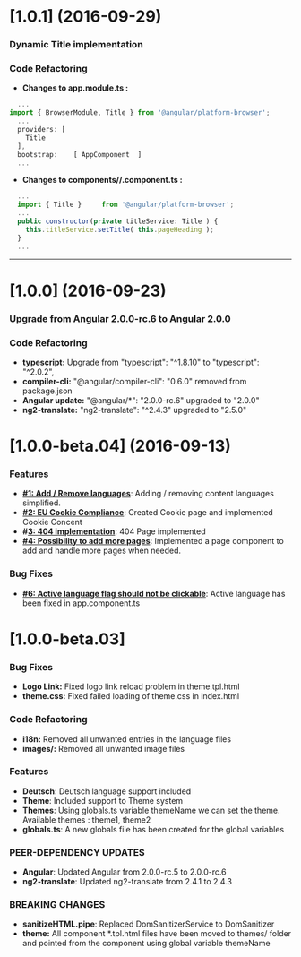 <a name="1.0.0"></a>
# [1.0.1] (2016-09-29)

### Dynamic Title implementation

### Code Refactoring

* **Changes to app.module.ts :**   
```javascript
  ...
import { BrowserModule, Title } from '@angular/platform-browser';
  ...
  providers: [
    Title
  ],
  bootstrap:    [ AppComponent  ]
  ...
```

* **Changes to components/<component>/<component>.component.ts :**   
```javascript
  ...
  import { Title }     from '@angular/platform-browser';
  ...
  public constructor(private titleService: Title ) { 
 	this.titleService.setTitle( this.pageHeading );
  }
  ...
```

---


<a name="1.0.0"></a>
# [1.0.0] (2016-09-23)

### Upgrade from Angular 2.0.0-rc.6 to Angular 2.0.0

### Code Refactoring

* **typescript:** Upgrade from "typescript": "^1.8.10" to "typescript": "^2.0.2",
* **compiler-cli:** "@angular/compiler-cli": "0.6.0" removed from package.json
* **Angular update:** "@angular/*": "2.0.0-rc.6" upgraded to "2.0.0" 
* **ng2-translate:** "ng2-translate": "^2.4.3" upgraded to "2.5.0" 


<a name="1.0.0-beta.04"></a>
# [1.0.0-beta.04] (2016-09-13)

### Features
* **[#1: Add / Remove languages](https://github.com/ganesh35/ng2-Profile/issues/1)**: Adding / removing content languages simplified.
* **[#2: EU Cookie Compliance](https://github.com/ganesh35/ng2-Profile/issues/2)**: Created Cookie page and implemented Cookie Concent
* **#[3: 404 implementation](https://github.com/ganesh35/ng2-Profile/issues/3)**: 404 Page implemented
* **[#4: Possibility to add more pages](https://github.com/ganesh35/ng2-Profile/issues/4)**: Implemented a page component to add and handle more pages when needed.

### Bug Fixes
* **[#6: Active language flag should not be clickable](https://github.com/ganesh35/ng2-Profile/issues/6)**: Active language has been fixed in app.component.ts


<a name="1.0.0-beta.03"></a>
# [1.0.0-beta.03]

### Bug Fixes
* **Logo Link:** Fixed logo link reload problem in theme.tpl.html
* **theme.css:** Fixed failed loading of theme.css in index.html

### Code Refactoring

* **i18n:** Removed all unwanted entries in the language files
* **images/:** Removed all unwanted image files


### Features

* **Deutsch**: Deutsch language support included
* **Theme**: Included support to Theme system
* **Themes**: Using globals.ts variable themeName we can set the theme.  Available themes : theme1, theme2
* **globals.ts**: A new globals file has been created for the global variables

### PEER-DEPENDENCY UPDATES ###
* **Angular**: Updated Angular from 2.0.0-rc.5 to 2.0.0-rc.6
* **ng2-translate**: Updated ng2-translate from 2.4.1 to 2.4.3

### BREAKING CHANGES
* **sanitizeHTML.pipe**: Replaced DomSanitizerService to DomSanitizer
* **theme:** All component *.tpl.html files have been moved to themes/<theme> folder and pointed from the component using global variable themeName